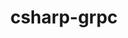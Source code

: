 ---
title: csharp-grpc
registryType: instrumentation
tags:
  - opentracing
  - C#
repo: https://github.com/opentracing-contrib/csharp-grpc
license: Apache License 2.0
description: OpenTracing Instrumentation for gRPC
authors: OpenTracing Contributors
---